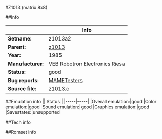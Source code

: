 #Z1013 (matrix 8x8)

##Info

||Info|
|-----|-----|
|**Setname:**|z1013a2
|**Parent:**|[z1013](z1013.md)
|**Year:**|1985
|**Manufacturer:**|VEB Robotron Electronics Riesa
|**Status:**|good
|**Bug reports:**|[MAMETesters](http://mametesters.org/view_all_set.php?type=1&temporary=y&search=z1013.c)
|**Source file:**|[z1013.c](https://github.com/mamedev/mame/blob/master/src/mess/drivers/z1013.c)

##Emulation info
|| Status |
|-----|-----|
|Overall emulation:|good
|Color emulation:|good
|Sound emulation:|good
|Graphics emulation:|good
|Savestates:|unsupported

##Tech info

##Romset info

<!--- START OF EDITED COMMENT DO NOT TOUCH TEXT ABOVE-->
